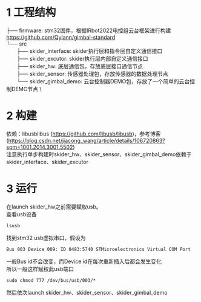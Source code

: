# 1 工程结构

├── firmware: stm32固件，根据IRbot2022电控组云台框架进行构建 https://github.com/Qylann/gimbal-standard  \
└── src \
&emsp;&emsp;├── skider_interface: skider执行层和指令层自定义通信接口    \
&emsp;&emsp;├── skider_excutor: skider执行层内部自定义通信接口  \
&emsp;&emsp;├── skider_hw: 底层通信包，存放底层接口通信节点 \
&emsp;&emsp;├── skider_sensor: 传感器处理包，存放传感器的数据处理节点   \
&emsp;&emsp;└── skider_gimbal_demo: 云台控制器DEMO包，存放了一个简单的云台控制DEMO节点  \




# 2 构建
依赖：libusblibus (https://github.com/libusb/libusb)，参考博客 (https://blog.csdn.net/jiacong_wang/article/details/106720863?spm=1001.2014.3001.5502)   \
注意执行单步构建时skider_hw、skider_sensor、skider_gimbal_demo依赖于skider_interface、skider_excutor

# 3 运行
在launch skider_hw之前需要赋权usb。 \
查看usb设备
```
lsusb
```
找到stm32 usb虚拟串口，假设为
```
Bus 003 Device 009: ID 0483:5740 STMicroelectronics Virtual COM Port
```
一般Bus id不会改变，而Device id在每次重新插入后都会发生变化 \
所以一般这样赋权此usb端口
```
sudo chmod 777 /dev/bus/usb/003/*
```
然后依次launch skider_hw、skider_sensor、skider_gimbal_demo

